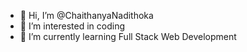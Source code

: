 - 👋 Hi, I’m @ChaithanyaNadithoka
- 👀 I’m interested in coding
- 🌱 I’m currently learning Full Stack Web Development

<!---
ChaithanyaNadithoka/ChaithanyaNadithoka is a ✨ special ✨ repository because its `README.md` (this file) appears on your GitHub profile.
You can click the Preview link to take a look at your changes.
--->

